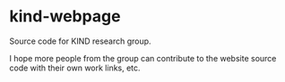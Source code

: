 kind-webpage
============

Source code for KIND research group. 

I hope more people from the group can contribute to the website source code with their own work links, etc.
